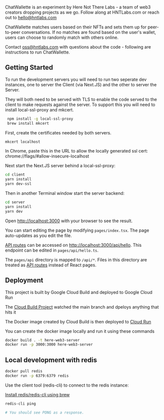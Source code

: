 ChatWallette is an experiment by Here Not There Labs - a team of web3 creators dropping projects as we go. Follow along at HNTLabs.com or reach out to hello@hntlabs.com

ChatWallette matches users based on their NFTs and sets them up for peer-to-peer conversations. If no matches are found based on the user's wallet, users can choose to randomly match with others online.

Contact oss@hntlabs.com with questions about the code - following are instructions to run ChatWallette. 

## Getting Started

To run the development servers you will need to run two seperate dev instances, one to server the Client (via Next.JS) and the other to server the Server.

They will both need to be served with TLS to enable the code served to the client to make requests against the server. To support this you will need to install local-ssl-proxy and mkcert.

```bash
 npm install -g local-ssl-proxy
 brew install mkcert
```

First, create the certificates needed by both servers.

```bash
mkcert localhost
```

In Chrome, paste this in the URL to allow the locally generated ssl cert:
chrome://flags/#allow-insecure-localhost

Next start the Next.JS server behind a local-ssl-proxy:

```bash
cd client
yarn install
yarn dev-ssl
```

Then in another Terminal window start the server backend:

```bash
cd server
yarn install
yarn dev
```

Open [http://localhost:3000](http://localhost:3000) with your browser to see the result.

You can start editing the page by modifying `pages/index.tsx`. The page auto-updates as you edit the file.

[API routes](https://nextjs.org/docs/api-routes/introduction) can be accessed on [http://localhost:3000/api/hello](http://localhost:3000/api/hello). This endpoint can be edited in `pages/api/hello.ts`.

The `pages/api` directory is mapped to `/api/*`. Files in this directory are treated as [API routes](https://nextjs.org/docs/api-routes/introduction) instead of React pages.

## Deployment

This project is built by Google Cloud Build and deployed to Google Cloud Run

The [Cloud Build Project](https://console.cloud.google.com/cloud-build/dashboard?project=here-web3-playground) watched the main branch and dpeloys anything that hits it

The Docker image created by Cloud Build is then deployed to [Cloud Run](https://console.cloud.google.com/run/detail/us-central1/here-web3-playground/metrics?project=here-web3-playground)

You can create the docker image locally and run it using these commands

```bash
docker build . -t here-web3-server
docker run -p 3000:3000 here-web3-server
```

## Local development with redis

```bash
docker pull redis
docker run -p 6379:6379 redis
```

Use the client tool (redis-cli) to connect to the redis instance:

[Install redis/redis-cli using brew](https://medium.com/@petehouston/install-and-config-redis-on-mac-os-x-via-homebrew-eb8df9a4f298)

```bash
redis-cli ping

# You should see PONG as a response.
```
